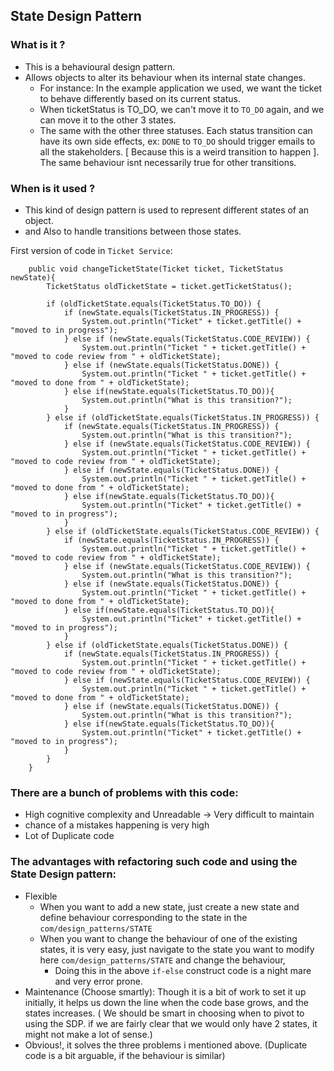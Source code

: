 ## State Design Pattern

### What is it ?
- This is a behavioural design pattern. 
- Allows objects to alter its behaviour when its internal state changes.
  - For instance: In the example application we used, we want the ticket to behave differently based on its current status.
  - When ticketStatus is TO_DO, we can't move it to `TO_DO` again, and we can move it to the other 3 states.
  - The same with the other three statuses. Each status transition can have its own side effects, ex: `DONE` to `TO_DO` should trigger emails to all the stakeholders. [ Because this is a weird transition to happen ]. The same behaviour isnt necessarily true for other transitions.

### When is it used ?
- This kind of design pattern is used to represent different states of an object.
- and Also to handle transitions between those states.

First version of code in `Ticket Service`:

```declarative
    public void changeTicketState(Ticket ticket, TicketStatus newState){
        TicketStatus oldTicketState = ticket.getTicketStatus();

        if (oldTicketState.equals(TicketStatus.TO_DO)) {
            if (newState.equals(TicketStatus.IN_PROGRESS)) {
                System.out.println("Ticket" + ticket.getTitle() + "moved to in progress");
            } else if (newState.equals(TicketStatus.CODE_REVIEW)) {
                System.out.println("Ticket " + ticket.getTitle() + "moved to code review from " + oldTicketState);
            } else if (newState.equals(TicketStatus.DONE)) {
                System.out.println("Ticket " + ticket.getTitle() + "moved to done from " + oldTicketState);
            } else if(newState.equals(TicketStatus.TO_DO)){
                System.out.println("What is this transition?");
            }
        } else if (oldTicketState.equals(TicketStatus.IN_PROGRESS)) {
            if (newState.equals(TicketStatus.IN_PROGRESS)) {
                System.out.println("What is this transition?");
            } else if (newState.equals(TicketStatus.CODE_REVIEW)) {
                System.out.println("Ticket " + ticket.getTitle() + "moved to code review from " + oldTicketState);
            } else if (newState.equals(TicketStatus.DONE)) {
                System.out.println("Ticket " + ticket.getTitle() + "moved to done from " + oldTicketState);
            } else if(newState.equals(TicketStatus.TO_DO)){
                System.out.println("Ticket" + ticket.getTitle() + "moved to in progress");
            }
        } else if (oldTicketState.equals(TicketStatus.CODE_REVIEW)) {
            if (newState.equals(TicketStatus.IN_PROGRESS)) {
                System.out.println("Ticket " + ticket.getTitle() + "moved to code review from " + oldTicketState);
            } else if (newState.equals(TicketStatus.CODE_REVIEW)) {
                System.out.println("What is this transition?");
            } else if (newState.equals(TicketStatus.DONE)) {
                System.out.println("Ticket " + ticket.getTitle() + "moved to done from " + oldTicketState);
            } else if(newState.equals(TicketStatus.TO_DO)){
                System.out.println("Ticket" + ticket.getTitle() + "moved to in progress");
            }
        } else if (oldTicketState.equals(TicketStatus.DONE)) {
            if (newState.equals(TicketStatus.IN_PROGRESS)) {
                System.out.println("Ticket " + ticket.getTitle() + "moved to code review from " + oldTicketState);
            } else if (newState.equals(TicketStatus.CODE_REVIEW)) {
                System.out.println("Ticket " + ticket.getTitle() + "moved to done from " + oldTicketState);
            } else if (newState.equals(TicketStatus.DONE)) {
                System.out.println("What is this transition?");
            } else if(newState.equals(TicketStatus.TO_DO)){
                System.out.println("Ticket" + ticket.getTitle() + "moved to in progress");
            }
        }
    }
```

### There are a bunch of problems with this code:
- High cognitive complexity and Unreadable -> Very difficult to maintain
- chance of a mistakes happening is very high
- Lot of Duplicate code

### The advantages with refactoring such code and using the State Design pattern:
- Flexible
  - When you want to add a new state, just create a new state and define behaviour corresponding to the state in the `com/design_patterns/STATE`
  - When you want to change the behaviour of one of the existing states, it is very easy, just navigate to the state you want to modify here `com/design_patterns/STATE` and change the behaviour, 
    - Doing this in the above `if-else` construct code is a night mare and very error prone.
- Maintenance (Choose smartly): Though it is a bit of work to set it up initially, it helps us down the line when the code base grows, and the states increases. ( We should be smart in choosing when to pivot to using the SDP. if we are fairly clear that we would only have 2 states, it might not make a lot of sense.)
- Obvious!, it solves the three problems i mentioned above. (Duplicate code is a bit arguable, if the behaviour is similar)

